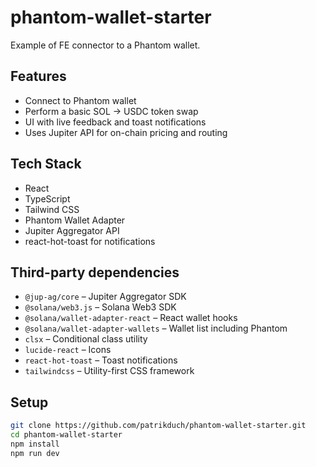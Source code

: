 # phantom-wallet-starter

Example of FE connector to a Phantom wallet.

## Features

- Connect to Phantom wallet
- Perform a basic SOL → USDC token swap
- UI with live feedback and toast notifications
- Uses Jupiter API for on-chain pricing and routing

## Tech Stack

- React
- TypeScript
- Tailwind CSS
- Phantom Wallet Adapter
- Jupiter Aggregator API
- react-hot-toast for notifications

## Third-party dependencies

- `@jup-ag/core` – Jupiter Aggregator SDK
- `@solana/web3.js` – Solana Web3 SDK
- `@solana/wallet-adapter-react` – React wallet hooks
- `@solana/wallet-adapter-wallets` – Wallet list including Phantom
- `clsx` – Conditional class utility
- `lucide-react` – Icons
- `react-hot-toast` – Toast notifications
- `tailwindcss` – Utility-first CSS framework

## Setup

```bash
git clone https://github.com/patrikduch/phantom-wallet-starter.git
cd phantom-wallet-starter
npm install
npm run dev